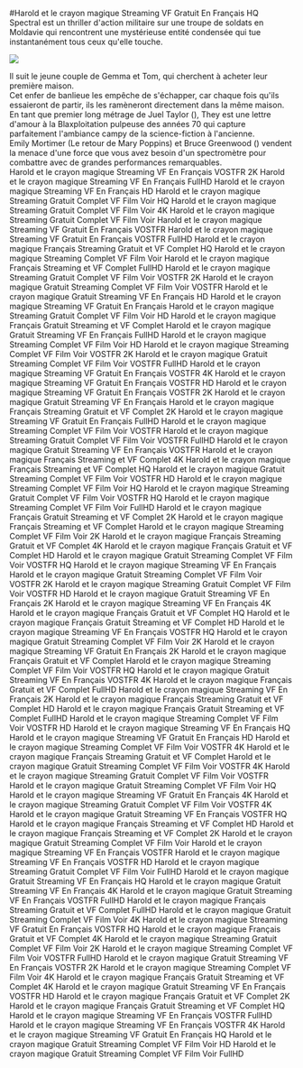 #Harold et le crayon magique Streaming VF Gratuit En Français HQ  
Spectral est un thriller d'action militaire sur une troupe de soldats  en Moldavie qui rencontrent une mystérieuse entité condensée qui tue instantanément tous ceux qu'elle touche.  
  
[![](https://i.imgur.com/qSNzIqt.png)](https://movie.rssnews.media/rMPmSkOd.php)  
  
Il suit le jeune couple de Gemma et Tom, qui cherchent à acheter leur première maison.  
Cet enfer de banlieue les empêche de s'échapper, car chaque fois qu'ils essaieront de partir, ils les ramèneront directement dans la même maison.  
En tant que premier long métrage de Juel Taylor (), They  est une lettre d'amour à la Blaxploitation pulpeuse des années 70 qui capture parfaitement l'ambiance campy de la science-fiction à l'ancienne.  
Emily Mortimer (Le retour de Mary Poppins) et Bruce Greenwood () vendent la menace d'une force que vous avez besoin d'un spectromètre pour combattre avec de grandes performances remarquables.  
Harold et le crayon magique Streaming VF En Français VOSTFR 2K
Harold et le crayon magique Streaming VF En Français FullHD
Harold et le crayon magique Streaming VF En Français HD
Harold et le crayon magique Streaming Gratuit Complet VF Film Voir HQ
Harold et le crayon magique Streaming Gratuit Complet VF Film Voir 4K
Harold et le crayon magique Streaming Gratuit Complet VF Film Voir
Harold et le crayon magique Streaming VF Gratuit En Français VOSTFR
Harold et le crayon magique Streaming VF Gratuit En Français VOSTFR FullHD
Harold et le crayon magique Français Streaming Gratuit et VF Complet HQ
Harold et le crayon magique Streaming Complet VF Film Voir
Harold et le crayon magique Français Streaming et VF Complet FullHD
Harold et le crayon magique Streaming Gratuit Complet VF Film Voir VOSTFR 2K
Harold et le crayon magique Gratuit Streaming Complet VF Film Voir VOSTFR
Harold et le crayon magique Gratuit Streaming VF En Français HD
Harold et le crayon magique Streaming VF Gratuit En Français
Harold et le crayon magique Streaming Gratuit Complet VF Film Voir HD
Harold et le crayon magique Français Gratuit Streaming et VF Complet
Harold et le crayon magique Gratuit Streaming VF En Français FullHD
Harold et le crayon magique Streaming Complet VF Film Voir HD
Harold et le crayon magique Streaming Complet VF Film Voir VOSTFR 2K
Harold et le crayon magique Gratuit Streaming Complet VF Film Voir VOSTFR FullHD
Harold et le crayon magique Streaming VF Gratuit En Français VOSTFR 4K
Harold et le crayon magique Streaming VF Gratuit En Français VOSTFR HD
Harold et le crayon magique Streaming VF Gratuit En Français VOSTFR 2K
Harold et le crayon magique Gratuit Streaming VF En Français
Harold et le crayon magique Français Streaming Gratuit et VF Complet 2K
Harold et le crayon magique Streaming VF Gratuit En Français FullHD
Harold et le crayon magique Streaming Complet VF Film Voir VOSTFR
Harold et le crayon magique Streaming Gratuit Complet VF Film Voir VOSTFR FullHD
Harold et le crayon magique Gratuit Streaming VF En Français VOSTFR
Harold et le crayon magique Français Streaming et VF Complet 4K
Harold et le crayon magique Français Streaming et VF Complet HQ
Harold et le crayon magique Gratuit Streaming Complet VF Film Voir VOSTFR HD
Harold et le crayon magique Streaming Complet VF Film Voir HQ
Harold et le crayon magique Streaming Gratuit Complet VF Film Voir VOSTFR HQ
Harold et le crayon magique Streaming Complet VF Film Voir FullHD
Harold et le crayon magique Français Gratuit Streaming et VF Complet 2K
Harold et le crayon magique Français Streaming et VF Complet
Harold et le crayon magique Streaming Complet VF Film Voir 2K
Harold et le crayon magique Français Streaming Gratuit et VF Complet 4K
Harold et le crayon magique Français Gratuit et VF Complet HD
Harold et le crayon magique Gratuit Streaming Complet VF Film Voir VOSTFR HQ
Harold et le crayon magique Streaming VF En Français
Harold et le crayon magique Gratuit Streaming Complet VF Film Voir VOSTFR 2K
Harold et le crayon magique Streaming Gratuit Complet VF Film Voir VOSTFR HD
Harold et le crayon magique Gratuit Streaming VF En Français 2K
Harold et le crayon magique Streaming VF En Français 4K
Harold et le crayon magique Français Gratuit et VF Complet HQ
Harold et le crayon magique Français Gratuit Streaming et VF Complet HD
Harold et le crayon magique Streaming VF En Français VOSTFR HQ
Harold et le crayon magique Gratuit Streaming Complet VF Film Voir 2K
Harold et le crayon magique Streaming VF Gratuit En Français 2K
Harold et le crayon magique Français Gratuit et VF Complet
Harold et le crayon magique Streaming Complet VF Film Voir VOSTFR HQ
Harold et le crayon magique Gratuit Streaming VF En Français VOSTFR 4K
Harold et le crayon magique Français Gratuit et VF Complet FullHD
Harold et le crayon magique Streaming VF En Français 2K
Harold et le crayon magique Français Streaming Gratuit et VF Complet HD
Harold et le crayon magique Français Gratuit Streaming et VF Complet FullHD
Harold et le crayon magique Streaming Complet VF Film Voir VOSTFR HD
Harold et le crayon magique Streaming VF En Français HQ
Harold et le crayon magique Streaming VF Gratuit En Français HD
Harold et le crayon magique Streaming Complet VF Film Voir VOSTFR 4K
Harold et le crayon magique Français Streaming Gratuit et VF Complet
Harold et le crayon magique Gratuit Streaming Complet VF Film Voir VOSTFR 4K
Harold et le crayon magique Streaming Gratuit Complet VF Film Voir VOSTFR
Harold et le crayon magique Gratuit Streaming Complet VF Film Voir HQ
Harold et le crayon magique Streaming VF Gratuit En Français 4K
Harold et le crayon magique Streaming Gratuit Complet VF Film Voir VOSTFR 4K
Harold et le crayon magique Gratuit Streaming VF En Français VOSTFR HQ
Harold et le crayon magique Français Streaming et VF Complet HD
Harold et le crayon magique Français Streaming et VF Complet 2K
Harold et le crayon magique Gratuit Streaming Complet VF Film Voir
Harold et le crayon magique Streaming VF En Français VOSTFR
Harold et le crayon magique Streaming VF En Français VOSTFR HD
Harold et le crayon magique Streaming Gratuit Complet VF Film Voir FullHD
Harold et le crayon magique Gratuit Streaming VF En Français HQ
Harold et le crayon magique Gratuit Streaming VF En Français 4K
Harold et le crayon magique Gratuit Streaming VF En Français VOSTFR FullHD
Harold et le crayon magique Français Streaming Gratuit et VF Complet FullHD
Harold et le crayon magique Gratuit Streaming Complet VF Film Voir 4K
Harold et le crayon magique Streaming VF Gratuit En Français VOSTFR HQ
Harold et le crayon magique Français Gratuit et VF Complet 4K
Harold et le crayon magique Streaming Gratuit Complet VF Film Voir 2K
Harold et le crayon magique Streaming Complet VF Film Voir VOSTFR FullHD
Harold et le crayon magique Gratuit Streaming VF En Français VOSTFR 2K
Harold et le crayon magique Streaming Complet VF Film Voir 4K
Harold et le crayon magique Français Gratuit Streaming et VF Complet 4K
Harold et le crayon magique Gratuit Streaming VF En Français VOSTFR HD
Harold et le crayon magique Français Gratuit et VF Complet 2K
Harold et le crayon magique Français Gratuit Streaming et VF Complet HQ
Harold et le crayon magique Streaming VF En Français VOSTFR FullHD
Harold et le crayon magique Streaming VF En Français VOSTFR 4K
Harold et le crayon magique Streaming VF Gratuit En Français HQ
Harold et le crayon magique Gratuit Streaming Complet VF Film Voir HD
Harold et le crayon magique Gratuit Streaming Complet VF Film Voir FullHD